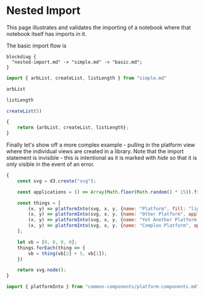 # Nested Import

This page illustrates and validates the importing of a notebook where that notebook itself has imports in it.

The basic import flow is

``` kroki x blockdiag
blockdiag {
  "nested-import.md" -> "simple.md" -> "basic.md";
} 
```

``` js x | pin
import { arbList, createList, listLength } from "simple.md"
```

``` js x | pin
arbList
```

``` js x | pin
listLength
```

``` js x | pin
createList(5)
```

``` js x | pin
{
    return {arbList, createList, listLength};
}
```

Finally let's show off a more complex example - pulling in the platform view where the individual views are created in a library.  Note that the import statement is invisible - this is intentional as it is marked with *hide* so that it is only visible in the event of an error.

```js x
{
    const svg = d3.create("svg");

    const applications = () => Array(Math.floor(Math.random() * 15)).fill(0).map((_, i) => ({name: `Application ${i}`}));

    const things = [ 
        (x, y) => platformInto(svg, x, y, {name: "Platform", fill: "lightgreen", applications: applications()}),
        (x, y) => platformInto(svg, x, y, {name: "Other Platform", applications: applications()}),
        (x, y) => platformInto(svg, x, y, {name: "Yet Another Platform With Long Name", width: 250, applications: applications()}),
        (x, y) => platformInto(svg, x, y, {name: "Complex Platform", applications: applications()})
    ];

    let vb = [0, 0, 0, 0];
    things.forEach(thing => {
        vb = thing(vb[2] + 5, vb[1]);
    })

    return svg.node();
}
```

``` js x | hide
import { platformInto } from "common-components/platform-components.md"
```
